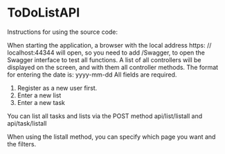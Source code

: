 # ToDoListAPI
Instructions for using the source code: 

When starting the application, a browser with the local address https: // localhost:44344 will open, 
so you need to add /Swagger, to open the Swagger interface to test all functions.
A list of all controllers will be displayed on the screen, and with them all controller methods.
The format for entering the date is: yyyy-mm-dd
All fields are required.

1. Register as a new user first.
2. Enter a new list
3. Enter a new task

You can list all tasks and lists via the POST method api/list/listall and api/task/listall

When using the listall method, you can specify which page you want and the filters.
